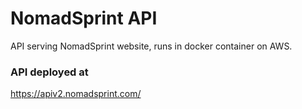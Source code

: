 # NomadSprint API

API serving NomadSprint website, runs in docker container on AWS.

### API deployed at

https://apiv2.nomadsprint.com/
